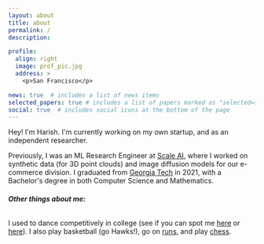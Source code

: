 ```yaml
---
layout: about
title: about
permalink: /
description:

profile:
  align: right
  image: prof_pic.jpg
  address: >
    <p>San Francisco</p>

news: true  # includes a list of news items
selected_papers: true # includes a list of papers marked as "selected={true}"
social: true  # includes social icons at the bottom of the page
---
```

Hey! I'm Harish. I'm currently working on my own startup, and as an independent researcher.

Previously, I was an ML Research Engineer at [Scale AI](http://www.scale.com), where I worked on synthetic data (for 3D point clouds) and image diffusion models for our e-commerce division. I graduated from [Georgia Tech](http://gatech.edu) in 2021, with a Bachelor's degree in both Computer Science and Mathematics.



###### **Other things about me:**
I used to dance competitively in college (see if you can spot me [here](https://www.youtube.com/watch?v=oGEAmH5qomw&t=124s&ab_channel=BollywoodAmerica) or [here](https://youtu.be/Uuc4cUT08yM?t=390)). I also play basketball (go Hawks!), go on [runs](https://www.strava.com/athletes/6201649), and play [chess](https://www.chess.com/member/chandhoo).
